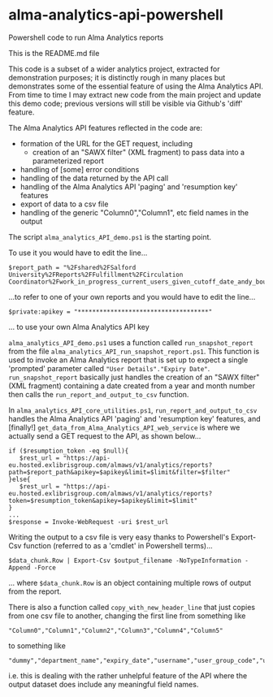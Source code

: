 # alma-analytics-api-powershell

Powershell code to run Alma Analytics reports

This is the README.md file


This code is a subset of a wider analytics project, extracted for demonstration purposes; it is distinctly rough in many places but demonstrates some of the essential feature of using the Alma Analytics API.  From time to time I may extract new code from the main project and update this demo code; previous versions will still be visible via Github's 'diff' feature.

The Alma Analytics API features reflected in the code are:
- formation of the URL for the GET request, including
  - creation of an "SAWX filter" (XML fragment) to pass data into a parameterized report
- handling of [some] error conditions
- handling of the data returned by the API call
- handling of the Alma Analytics API 'paging' and 'resumption key' features
- export of data to a csv file
- handling of the generic "Column0","Column1", etc field names in the output


The script `alma_analytics_API_demo.ps1` is the starting point.

To use it you would have to edit the line...
```
$report_path = "%2Fshared%2FSalford University%2FReports%2FFulfillment%2FCirculation Coordinator%2Fwork_in_progress_current_users_given_cutoff_date_andy_bourne"
```
...to refer to one of your own reports and you would have to edit the line...
```
$private:apikey = "************************************"
```
... to use your own Alma Analytics API key

`alma_analytics_API_demo.ps1` uses a function called `run_snapshot_report` from the file `alma_analytics_API_run_snapshot_report.ps1`. 
This function is used to invoke an Alma Analytics report that is set up to expect a single 'prompted' parameter called `"User Details"."Expiry Date"`. 
`run_snapshot_report` basically just handles the creation of an "SAWX filter" (XML fragment) containing a date created from a year and month number then calls the `run_report_and_output_to_csv` function.

In `alma_analytics_API_core_utilities.ps1`,
`run_report_and_output_to_csv` handles the Alma Analytics API 'paging' and 'resumption key' features, and
[finally!] `get_data_from_Alma_Analytics_API_web_service` is where we actually send a GET request to the API, as shown below...
```
if ($resumption_token -eq $null){
   $rest_url = "https://api-eu.hosted.exlibrisgroup.com/almaws/v1/analytics/reports?path=$report_path&apikey=$apikey&limit=$limit&filter=$filter"
}else{
   $rest_url = "https://api-eu.hosted.exlibrisgroup.com/almaws/v1/analytics/reports?token=$resumption_token&apikey=$apikey&limit=$limit"
}
...
$response = Invoke-WebRequest -uri $rest_url
```

Writing the output to a csv file is very easy thanks to Powershell's Export-Csv function (referred to as a 'cmdlet' in Powershell terms)...
```
$data_chunk.Row | Export-Csv $output_filename -NoTypeInformation -Append -Force
```
... where `$data_chunk.Row` is an object containing multiple rows of output from the report.


There is also a function called `copy_with_new_header_line` that just copies from one csv file to another, changing the first line from something like
```
"Column0","Column1","Column2","Column3","Column4","Column5"
```
to something like
```
"dummy","department_name","expiry_date","username","user_group_code","user_group_name"
```
i.e. this is dealing with the rather unhelpful feature of the API where the output dataset does include any meaningful field names.



